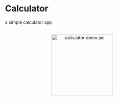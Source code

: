 # Calculator
a simple calculator app
</br>
</br>
<p align="center">
  <img src="https://user-images.githubusercontent.com/98664956/230540916-79fc1e3c-ef2c-40ab-982b-7c5509ddcb9a.png" width="200" title="calculator demo pic">
</p>
